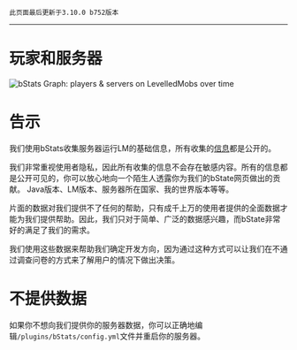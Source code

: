 ```
此页面最后更新于3.10.0 b752版本
```

***

# 玩家和服务器
![bStats Graph: players & servers on LevelledMobs over time](https://bstats.org/signatures/bukkit/LevelledMobs.svg)

# 告示
我们使用bStats收集服务器运行LM的基础信息，所有收集的[信息](https://bstats.org/plugin/bukkit/LevelledMobs/6269)都是公开的。

我们非常重视使用者隐私，因此所有收集的信息不会存在敏感内容。所有的信息都是公开可见的，你可以放心地向一个陌生人透露你为我们的bState网页做出的贡献。 Java版本、LM版本、服务器所在国家、我的世界版本等等。

片面的数据对我们提供不了任何的帮助，只有成千上万的使用者提供的全面数据才能为我们提供帮助。因此，我们只对于简单、广泛的数据感兴趣，而bState非常好的满足了我们的需求。

我们使用这些数据来帮助我们确定开发方向，因为通过这种方式可以让我们在不通过调查问卷的方式来了解用户的情况下做出决策。

# 不提供数据
如果你不想向我们提供你的服务器数据，你可以正确地编辑`/plugins/bStats/config.yml`文件并重启你的服务器。